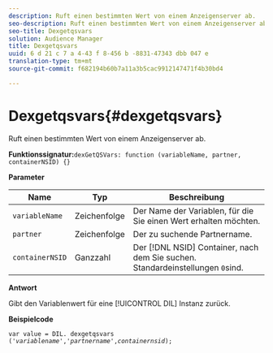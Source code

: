 ```yaml
---
description: Ruft einen bestimmten Wert von einem Anzeigenserver ab.
seo-description: Ruft einen bestimmten Wert von einem Anzeigenserver ab.
seo-title: Dexgetqsvars
solution: Audience Manager
title: Dexgetqsvars
uuid: 6 d 21 c 7 a 4-43 f 8-456 b -8831-47343 dbb 047 e
translation-type: tm+mt
source-git-commit: f682194b60b7a11a3b5cac9912147471f4b30bd4

---
```



# Dexgetqsvars{#dexgetqsvars}

Ruft einen bestimmten Wert von einem Anzeigenserver ab.

**Funktionssignatur:**`dexGetQSVars: function (variableName, partner, containerNSID) {}`

<!-- 

r_dil_get_dexqsvars.xml

 -->

**Parameter**

| Name | Typ | Beschreibung |
|---|---|---|
| `variableName` | Zeichenfolge | Der Name der Variablen, für die Sie einen Wert erhalten möchten. |
| `partner` | Zeichenfolge | Der zu suchende Partnername. |
| `containerNSID` | Ganzzahl | Der [!DNL NSID] Container, nach dem Sie suchen. Standardeinstellungen `0`sind. |

**Antwort**

Gibt den Variablenwert für eine [!UICONTROL DIL] Instanz zurück.

**Beispielcode**

<pre class="java"><code>var value = DIL. dexgetqsvars ('<i>variablename</i>','<i>partnername</i>',<i>containernsid</i>);</code></pre>
